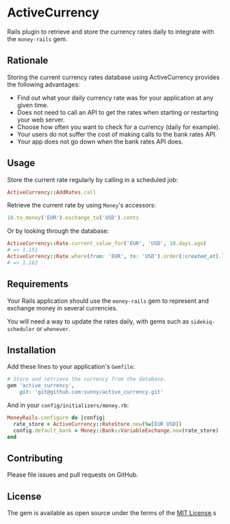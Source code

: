 # ActiveCurrency

Rails plugin to retrieve and store the currency rates daily to integrate
with the `money-rails` gem.

## Rationale

Storing the current currency rates database using ActiveCurrency provides the
following advantages:

- Find out what your daily currency rate was for your application at any given
  time.
- Does not need to call an API to get the rates when starting or restarting
  your web server.
- Choose how often you want to check for a currency (daily for example).
- Your users do not suffer the cost of making calls to the bank rates API.
- Your app does not go down when the bank rates API does.

## Usage

Store the current rate regularly by calling in a scheduled job:

```rb
ActiveCurrency::AddRates.call
```

Retrieve the current rate by using `Money`'s accessors:

```rb
10.to_money('EUR').exchange_to('USD').cents
```

Or by looking through the database:

```rb
ActiveCurrency::Rate.current_value_for('EUR', 'USD', 10.days.ago)
# => 1.151
ActiveCurrency::Rate.where(from: 'EUR', to: 'USD').order(:created_at).last.value
# => 1.162
```

## Requirements

Your Rails application should use the `money-rails` gem to represent and
exchange money in several currencies.

You will need a way to update the rates daily, with gems such as
`sidekiq-scheduler` or `whenever`.

## Installation

Add these lines to your application's `Gemfile`:

```rb
# Store and retrieve the currency from the database.
gem 'active_currency',
    git: 'git@github.com:sunny/active_currency.git'
```

And in your `config/initializers/money.rb`:

```rb
MoneyRails.configure do |config|
  rate_store = ActiveCurrency::RateStore.new(%w[EUR USD])
  config.default_bank = Money::Bank::VariableExchange.new(rate_store)
end
```


## Contributing

Please file issues and pull requests on GitHub.

## License

The gem is available as open source under the terms of the
[MIT License](http://opensource.org/licenses/MIT).s

